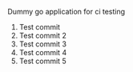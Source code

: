 Dummy go application for ci testing

1. Test commit
2. Test commit 2
3. Test commit 3
4. Test commit 4
5. Test commit 5
